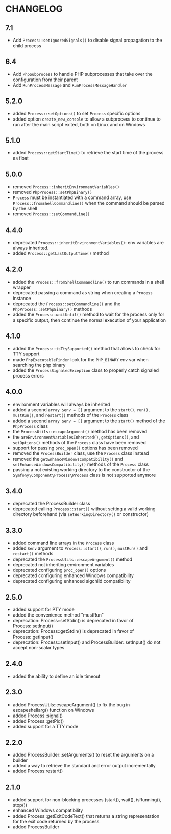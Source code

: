 # CHANGELOG

## 7.1

- Add `Process::setIgnoredSignals()` to disable signal propagation to the child process

## 6.4

- Add `PhpSubprocess` to handle PHP subprocesses that take over the
  configuration from their parent
- Add `RunProcessMessage` and `RunProcessMessageHandler`

## 5.2.0

- added `Process::setOptions()` to set `Process` specific options
- added option `create_new_console` to allow a subprocess to continue
  to run after the main script exited, both on Linux and on Windows

## 5.1.0

- added `Process::getStartTime()` to retrieve the start time of the process as float

## 5.0.0

- removed `Process::inheritEnvironmentVariables()`
- removed `PhpProcess::setPhpBinary()`
- `Process` must be instantiated with a command array, use `Process::fromShellCommandline()` when the command should be parsed by the shell
- removed `Process::setCommandLine()`

## 4.4.0

- deprecated `Process::inheritEnvironmentVariables()`: env variables are always inherited.
- added `Process::getLastOutputTime()` method

## 4.2.0

- added the `Process::fromShellCommandline()` to run commands in a shell wrapper
- deprecated passing a command as string when creating a `Process` instance
- deprecated the `Process::setCommandline()` and the `PhpProcess::setPhpBinary()` methods
- added the `Process::waitUntil()` method to wait for the process only for a
  specific output, then continue the normal execution of your application

## 4.1.0

- added the `Process::isTtySupported()` method that allows to check for TTY support
- made `PhpExecutableFinder` look for the `PHP_BINARY` env var when searching the php binary
- added the `ProcessSignaledException` class to properly catch signaled process errors

## 4.0.0

- environment variables will always be inherited
- added a second `array $env = []` argument to the `start()`, `run()`,
  `mustRun()`, and `restart()` methods of the `Process` class
- added a second `array $env = []` argument to the `start()` method of the
  `PhpProcess` class
- the `ProcessUtils::escapeArgument()` method has been removed
- the `areEnvironmentVariablesInherited()`, `getOptions()`, and `setOptions()`
  methods of the `Process` class have been removed
- support for passing `proc_open()` options has been removed
- removed the `ProcessBuilder` class, use the `Process` class instead
- removed the `getEnhanceWindowsCompatibility()` and `setEnhanceWindowsCompatibility()` methods of the `Process` class
- passing a not existing working directory to the constructor of the `Symfony\Component\Process\Process` class is not
  supported anymore

## 3.4.0

- deprecated the ProcessBuilder class
- deprecated calling `Process::start()` without setting a valid working directory beforehand (via `setWorkingDirectory()` or constructor)

## 3.3.0

- added command line arrays in the `Process` class
- added `$env` argument to `Process::start()`, `run()`, `mustRun()` and `restart()` methods
- deprecated the `ProcessUtils::escapeArgument()` method
- deprecated not inheriting environment variables
- deprecated configuring `proc_open()` options
- deprecated configuring enhanced Windows compatibility
- deprecated configuring enhanced sigchild compatibility

## 2.5.0

- added support for PTY mode
- added the convenience method "mustRun"
- deprecation: Process::setStdin() is deprecated in favor of Process::setInput()
- deprecation: Process::getStdin() is deprecated in favor of Process::getInput()
- deprecation: Process::setInput() and ProcessBuilder::setInput() do not accept non-scalar types

## 2.4.0

- added the ability to define an idle timeout

## 2.3.0

- added ProcessUtils::escapeArgument() to fix the bug in escapeshellarg() function on Windows
- added Process::signal()
- added Process::getPid()
- added support for a TTY mode

## 2.2.0

- added ProcessBuilder::setArguments() to reset the arguments on a builder
- added a way to retrieve the standard and error output incrementally
- added Process:restart()

## 2.1.0

- added support for non-blocking processes (start(), wait(), isRunning(), stop())
- enhanced Windows compatibility
- added Process::getExitCodeText() that returns a string representation for
  the exit code returned by the process
- added ProcessBuilder
